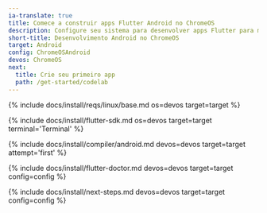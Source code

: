```yaml
---
ia-translate: true
title: Comece a construir apps Flutter Android no ChromeOS
description: Configure seu sistema para desenvolver apps Flutter para mobile no ChromeOS e Android.
short-title: Desenvolvimento Android no ChromeOS
target: Android
config: ChromeOSAndroid
devos: ChromeOS
next:
  title: Crie seu primeiro app
  path: /get-started/codelab
---
```


{% include docs/install/reqs/linux/base.md os=devos target=target %}

{% include docs/install/flutter-sdk.md os=devos target=target terminal='Terminal' %}

{% include docs/install/compiler/android.md devos=devos target=target attempt='first' %}

{% include docs/install/flutter-doctor.md devos=devos target=target config=config %}

{% include docs/install/next-steps.md devos=devos target=target config=config %}
